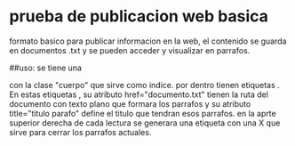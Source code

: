 # prueba de publicacion web basica
formato basico para publicar informacion en la web, el contenido se guarda en documentos .txt y se pueden acceder y visualizar en parrafos.

##uso:
se tiene una <section> con la clase "cuerpo" que sirve como indice. por dentro tienen etiquetas <a>.
En estas etiquetas <a>, su atributo href="documento.txt" tienen la ruta del documento con texto plano que formara los parrafos y su atributo title="titulo parafo" define el titulo que tendran esos parrafos.
en la aprte superior derecha de cada lectura se generara una etiqueta <a> con una X que sirve para cerrar los parrafos actuales.
